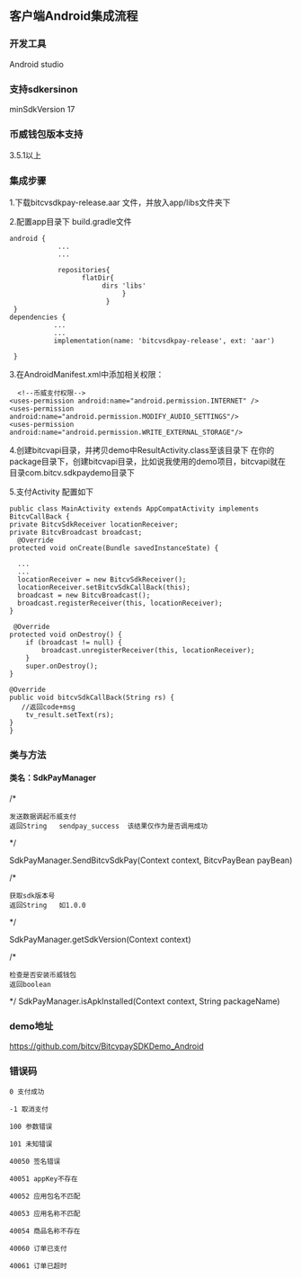 ## 客户端Android集成流程

### 开发工具
Android studio

### 支持sdkersinon
minSdkVersion 17

### 币威钱包版本支持
3.5.1以上

### 集成步骤
1.下载bitcvsdkpay-release.aar 文件，并放入app/libs文件夹下

2.配置app目录下 build.gradle文件



    android {
                ...
                ...

                repositories{
                      flatDir{
                           dirs 'libs'
                                }
                            }
     }
    dependencies {
               ...
               ...
               implementation(name: 'bitcvsdkpay-release', ext: 'aar')
  
     }

3.在AndroidManifest.xml中添加相关权限：


      <!--币威支付权限-->
    <uses-permission android:name="android.permission.INTERNET" />
    <uses-permission android:name="android.permission.MODIFY_AUDIO_SETTINGS"/>
    <uses-permission android:name="android.permission.WRITE_EXTERNAL_STORAGE"/>
    
4.创建bitcvapi目录，并拷贝demo中ResultActivity.class至该目录下
在你的package目录下，创建bitcvapi目录，比如说我使用的demo项目，bitcvapi就在目录com.bitcv.sdkpaydemo目录下

5.支付Activity 配置如下

    public class MainActivity extends AppCompatActivity implements BitcvCallBack {
    private BitcvSdkReceiver locationReceiver;
    private BitcvBroadcast broadcast;
      @Override
    protected void onCreate(Bundle savedInstanceState) {
    
      ...
      ...
      locationReceiver = new BitcvSdkReceiver();
      locationReceiver.setBitcvSdkCallBack(this);
      broadcast = new BitcvBroadcast();
      broadcast.registerReceiver(this, locationReceiver);
    }
    
     @Override
    protected void onDestroy() {
        if (broadcast != null) {
            broadcast.unregisterReceiver(this, locationReceiver);
        }
        super.onDestroy();
    }

    @Override
    public void bitcvSdkCallBack(String rs) {
       //返回code+msg
        tv_result.setText(rs);
    }
    }

### 类与方法
#### 类名：SdkPayManager
 
 /*

    发送数据调起币威支付
    返回String   sendpay_success  该结果仅作为是否调用成功
 */

SdkPayManager.SendBitcvSdkPay(Context context, BitcvPayBean payBean)


/*

    获取sdk版本号
    返回String   如1.0.0 
 */

SdkPayManager.getSdkVersion(Context context)



/*

    检查是否安装币威钱包
    返回boolean  
 */
SdkPayManager.isApkInstalled(Context context, String packageName)

### demo地址

https://github.com/bitcv/BitcvpaySDKDemo_Android

### 错误码

    0 支付成功

    -1 取消支付

    100 参数错误

    101 未知错误

    40050 签名错误

    40051 appKey不存在

    40052 应用包名不匹配

    40053 应用名称不匹配

    40054 商品名称不存在

    40060 订单已支付

    40061 订单已超时
